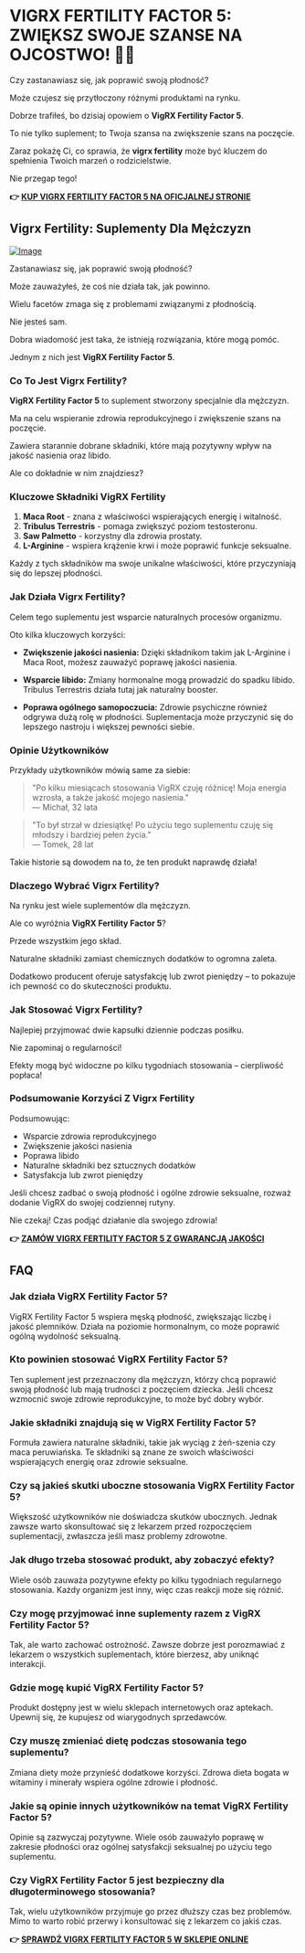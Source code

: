 # VIGRX FERTILITY FACTOR 5: ZWIĘKSZ SWOJE SZANSE NA OJCOSTWO! 👶✨

Czy zastanawiasz się, jak poprawić swoją płodność? 

Może czujesz się przytłoczony różnymi produktami na rynku. 

Dobrze trafiłeś, bo dzisiaj opowiem o **VigRX Fertility Factor 5**. 

To nie tylko suplement; to Twoja szansa na zwiększenie szans na poczęcie. 

Zaraz pokażę Ci, co sprawia, że **vigrx fertility** może być kluczem do spełnienia Twoich marzeń o rodzicielstwie. 

Nie przegap tego!



**👉 [KUP VIGRX FERTILITY FACTOR 5 NA OFICJALNEJ STRONIE](https://gchaffi.com/SUtaX0RC)**

## Vigrx Fertility: Suplementy Dla Mężczyzn

[![Image](https://www2.sellhealth.com/139/fertility-factor-5-11-1.jpg)](https://gchaffi.com/SUtaX0RC)

Zastanawiasz się, jak poprawić swoją płodność? 

Może zauważyłeś, że coś nie działa tak, jak powinno.

Wielu facetów zmaga się z problemami związanymi z płodnością.

Nie jesteś sam. 

Dobra wiadomość jest taka, że istnieją rozwiązania, które mogą pomóc.

Jednym z nich jest **VigRX Fertility Factor 5**. 

### Co To Jest Vigrx Fertility?

**VigRX Fertility Factor 5** to suplement stworzony specjalnie dla mężczyzn. 

Ma na celu wspieranie zdrowia reprodukcyjnego i zwiększenie szans na poczęcie.

Zawiera starannie dobrane składniki, które mają pozytywny wpływ na jakość nasienia oraz libido.

Ale co dokładnie w nim znajdziesz?

### Kluczowe Składniki VigRX Fertility

1. **Maca Root** - znana z właściwości wspierających energię i witalność.
2. **Tribulus Terrestris** - pomaga zwiększyć poziom testosteronu.
3. **Saw Palmetto** - korzystny dla zdrowia prostaty.
4. **L-Arginine** - wspiera krążenie krwi i może poprawić funkcje seksualne.

Każdy z tych składników ma swoje unikalne właściwości, które przyczyniają się do lepszej płodności.

### Jak Działa Vigrx Fertility?

Celem tego suplementu jest wsparcie naturalnych procesów organizmu.

Oto kilka kluczowych korzyści:

- **Zwiększenie jakości nasienia:** Dzięki składnikom takim jak L-Arginine i Maca Root, możesz zauważyć poprawę jakości nasienia.
  
- **Wsparcie libido:** Zmiany hormonalne mogą prowadzić do spadku libido. Tribulus Terrestris działa tutaj jak naturalny booster.

- **Poprawa ogólnego samopoczucia:** Zdrowie psychiczne również odgrywa dużą rolę w płodności. Suplementacja może przyczynić się do lepszego nastroju i większej pewności siebie.

### Opinie Użytkowników

Przykłady użytkowników mówią same za siebie:

> "Po kilku miesiącach stosowania VigRX czuję różnicę! Moja energia wzrosła, a także jakość mojego nasienia."  
> — Michał, 32 lata

> "To był strzał w dziesiątkę! Po użyciu tego suplementu czuję się młodszy i bardziej pełen życia."  
> — Tomek, 28 lat

Takie historie są dowodem na to, że ten produkt naprawdę działa!

### Dlaczego Wybrać Vigrx Fertility?

Na rynku jest wiele suplementów dla mężczyzn. 

Ale co wyróżnia **VigRX Fertility Factor 5**? 

Przede wszystkim jego skład.

Naturalne składniki zamiast chemicznych dodatków to ogromna zaleta.

Dodatkowo producent oferuje satysfakcję lub zwrot pieniędzy – to pokazuje ich pewność co do skuteczności produktu.

### Jak Stosować Vigrx Fertility?

Najlepiej przyjmować dwie kapsułki dziennie podczas posiłku. 

Nie zapominaj o regularności!

Efekty mogą być widoczne po kilku tygodniach stosowania – cierpliwość popłaca!

### Podsumowanie Korzyści Z Vigrx Fertility

Podsumowując:

- Wsparcie zdrowia reprodukcyjnego
- Zwiększenie jakości nasienia
- Poprawa libido
- Naturalne składniki bez sztucznych dodatków
- Satysfakcja lub zwrot pieniędzy

Jeśli chcesz zadbać o swoją płodność i ogólne zdrowie seksualne, rozważ dodanie VigRX do swojej codziennej rutyny.

Nie czekaj! Czas podjąć działanie dla swojego zdrowia!



**👉 [ZAMÓW VIGRX FERTILITY FACTOR 5 Z GWARANCJĄ JAKOŚCI](https://gchaffi.com/SUtaX0RC)**

## FAQ

### Jak działa VigRX Fertility Factor 5?
VigRX Fertility Factor 5 wspiera męską płodność, zwiększając liczbę i jakość plemników. Działa na poziomie hormonalnym, co może poprawić ogólną wydolność seksualną.

### Kto powinien stosować VigRX Fertility Factor 5?
Ten suplement jest przeznaczony dla mężczyzn, którzy chcą poprawić swoją płodność lub mają trudności z poczęciem dziecka. Jeśli chcesz wzmocnić swoje zdrowie reprodukcyjne, to może być dobry wybór.

### Jakie składniki znajdują się w VigRX Fertility Factor 5?
Formuła zawiera naturalne składniki, takie jak wyciąg z żeń-szenia czy maca peruwiańska. Te składniki są znane ze swoich właściwości wspierających energię oraz zdrowie seksualne.

### Czy są jakieś skutki uboczne stosowania VigRX Fertility Factor 5?
Większość użytkowników nie doświadcza skutków ubocznych. Jednak zawsze warto skonsultować się z lekarzem przed rozpoczęciem suplementacji, zwłaszcza jeśli masz problemy zdrowotne.

### Jak długo trzeba stosować produkt, aby zobaczyć efekty?
Wiele osób zauważa pozytywne efekty po kilku tygodniach regularnego stosowania. Każdy organizm jest inny, więc czas reakcji może się różnić.

### Czy mogę przyjmować inne suplementy razem z VigRX Fertility Factor 5?
Tak, ale warto zachować ostrożność. Zawsze dobrze jest porozmawiać z lekarzem o wszystkich suplementach, które bierzesz, aby uniknąć interakcji.

### Gdzie mogę kupić VigRX Fertility Factor 5?
Produkt dostępny jest w wielu sklepach internetowych oraz aptekach. Upewnij się, że kupujesz od wiarygodnych sprzedawców.

### Czy muszę zmieniać dietę podczas stosowania tego suplementu?
Zmiana diety może przynieść dodatkowe korzyści. Zdrowa dieta bogata w witaminy i minerały wspiera ogólne zdrowie i płodność.

### Jakie są opinie innych użytkowników na temat VigRX Fertility Factor 5?
Opinie są zazwyczaj pozytywne. Wiele osób zauważyło poprawę w zakresie płodności oraz ogólnej satysfakcji seksualnej po użyciu tego suplementu.

### Czy VigRX Fertility Factor 5 jest bezpieczny dla długoterminowego stosowania?
Tak, wielu użytkowników przyjmuje go przez dłuższy czas bez problemów. Mimo to warto robić przerwy i konsultować się z lekarzem co jakiś czas.



**👉 [SPRAWDŹ VIGRX FERTILITY FACTOR 5 W SKLEPIE ONLINE](https://gchaffi.com/SUtaX0RC)**